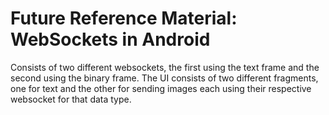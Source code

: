 # Future Reference Material: WebSockets in Android

Consists of two different websockets, the first using the text frame and the second using the binary frame.
The UI consists of two different fragments, one for text and the other for sending images each using their respective websocket for that data type.
